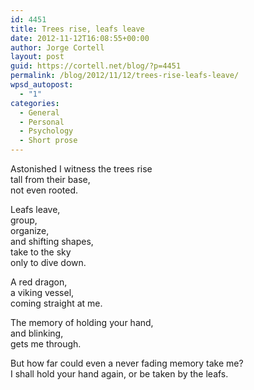 ```yaml
---
id: 4451
title: Trees rise, leafs leave
date: 2012-11-12T16:08:55+00:00
author: Jorge Cortell
layout: post
guid: https://cortell.net/blog/?p=4451
permalink: /blog/2012/11/12/trees-rise-leafs-leave/
wpsd_autopost:
  - "1"
categories:
  - General
  - Personal
  - Psychology
  - Short prose
---
```

Astonished I witness the trees rise  
tall from their base,  
not even rooted.

Leafs leave,  
group,  
organize,  
and shifting shapes,  
take to the sky  
only to dive down.

A red dragon,   
a viking vessel,  
coming straight at me.

The memory of holding your hand,  
and blinking,   
gets me through.

But how far could even a never fading memory take me?  
I shall hold your hand again, or be taken by the leafs.